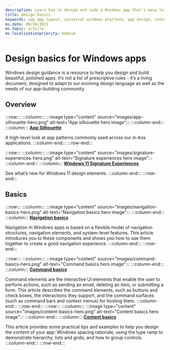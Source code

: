 ```yaml
---
description: Learn how to design and code a Windows app that's easy to navigate and looks great on a variety of devices and screen sizes.
title: Design basics
keywords: uwp app layout, universal windows platform, app design, interface, windows app layout
ms.date: 09/30/2021
ms.topic: article
ms.localizationpriority: medium
---
```

# Design basics for Windows apps

Windows design guidance is a resource to help you design and build beautiful, polished apps. It’s not a list of prescriptive rules - it’s a living document, designed to adapt to our evolving design language as well as the needs of our app-building community.

## Overview

:::row:::
    :::column:::
        :::image type="content" source="images/app-silhouette-hero.png" alt-text="App silhouette hero image":::
    :::column-end:::
    :::column:::
        [**App Silhouette**](app-silhouette.md)

A high-level look at app patterns commonly used across our in-box applications.
    :::column-end:::
:::row-end:::

:::row:::
    :::column:::
        :::image type="content" source="images/signature-experiences-hero.png" alt-text="Signature experiences hero image":::
    :::column-end:::
    :::column:::
        [**Windows 11 Signature Experiences**](../signature-experiences/signature-experiences.md)

See what’s new for Windows 11 design elements.
    :::column-end:::
:::row-end:::

## Basics

:::row:::
    :::column:::
        :::image type="content" source="images/navigation-basics-hero.png" alt-text="Navigation basics hero image":::
    :::column-end:::
    :::column:::
        [**Navigation basics**](navigation-basics.md)

Navigation in Windows apps is based on a flexible model of navigation structures, navigation elements, and system-level features. This article introduces you to these components and shows you how to use them together to create a good navigation experience.
    :::column-end:::
:::row-end:::

:::row:::
    :::column:::
        :::image type="content" source="images/command-basics-hero.png" alt-text="Command basics hero image":::
    :::column-end:::
    :::column:::
        [**Command basics**](commanding-basics.md)

Command elements are the interactive UI elements that enable the user to perform actions, such as sending an email, deleting an item, or submitting a form. This article describes the command elements, such as buttons and check boxes, the interactions they support, and the command surfaces (such as command bars and context menus) for hosting them.
    :::column-end:::
:::row-end:::
:::row:::
    :::column:::
        :::image type="content" source="images/content-basics-hero.png" alt-text="Content basics hero image":::
    :::column-end:::
    :::column:::
        [**Content basics**](content-basics.md)

This article provides some practical tips and examples to help you design the content of your app: Windows spacing rationale, using the type ramp to demonstrate hierarchy, lists and grids, and how to group controls.
    :::column-end:::
:::row-end:::
